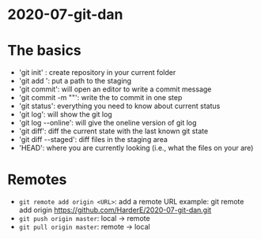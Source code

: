 # 2020-07-git-dan

# The basics

- 'git init' : create repository in your current folder
- 'git add <path>': put a path to the staging
- 'git commit': will open an editor to write a commit message
- 'git commit -m "<message>"': write the <message> to commit in one step 
- 'git status': everything you need to know about current status
- 'git log': will show the git log
- 'git log --online': will give the oneline version of git log
- 'git diff': diff the current state with the last known git state
- 'git diff --staged': diff files in the staging area
- 'HEAD': where you are currently looking (i.e., what the files on your are)

# Remotes

- `git remote add origin <URL>`: add a remote URL
example: git remote add origin https://github.com/HarderE/2020-07-git-dan.git
- `git push origin master`: local -> remote
- `git pull origin master`: remote -> local
